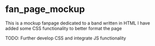# fan_page_mockup
This is a mockup fanpage dedicated to a band written in HTML
I have added some CSS functionality to better format the page

TODO: Further develop CSS and integrate JS functionality
